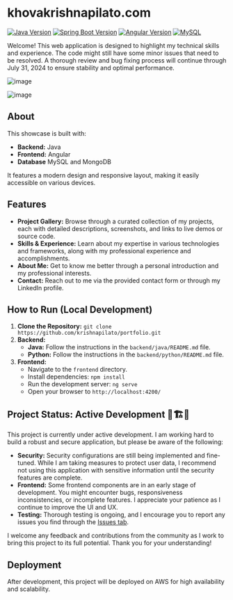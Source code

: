 # khovakrishnapilato.com

[![Java Version](https://img.shields.io/badge/Java-21.0.5-blue?style=flat&logo=java)](https://www.oracle.com/java/technologies/downloads/#java21)
[![Spring Boot Version](https://img.shields.io/badge/Spring%20Boot-3.3.4-brightgreen?style=flat&logo=spring-boot)](https://spring.io/projects/spring-boot)
[![Angular Version](https://img.shields.io/badge/Angular-18.2.8-red?style=flat&logo=angular)](https://angular.dev/overview)
[![MySQL](https://img.shields.io/badge/MySQL-9.1.0-blue?style=flat&logo=mysql)](https://dev.mysql.com/downloads/mysql)

Welcome! This web application is designed to highlight my technical skills and experience. The code might still have some minor issues that need to be resolved. A thorough review and bug fixing process will continue through July 31, 2024 to ensure stability and optimal performance.

![image](https://github.com/user-attachments/assets/cb0627c9-2318-4e5d-94d0-1e38400af14b)

![image](https://github.com/user-attachments/assets/409e9a90-d815-44fc-826f-7f89dc1b6a40)

## About

This showcase is built with:

* **Backend:** Java
* **Frontend:** Angular
* **Database** MySQL and MongoDB

It features a modern design and responsive layout, making it easily accessible on various devices.

## Features

* **Project Gallery:** Browse through a curated collection of my projects, each with detailed descriptions, screenshots, and links to live demos or source code.
* **Skills & Experience:** Learn about my expertise in various technologies and frameworks, along with my professional experience and accomplishments.
* **About Me:** Get to know me better through a personal introduction and my professional interests.
* **Contact:** Reach out to me via the provided contact form or through my LinkedIn profile.

## How to Run (Local Development)

1. **Clone the Repository:** `git clone https://github.com/krishnapilato/portfolio.git`
2. **Backend:**
   * **Java:** Follow the instructions in the `backend/java/README.md` file.
   * **Python:** Follow the instructions in the `backend/python/README.md` file.
3. **Frontend:**
   * Navigate to the `frontend` directory.
   * Install dependencies: `npm install`
   * Run the development server: `ng serve`
   * Open your browser to `http://localhost:4200/`

## Project Status: Active Development 🚧🏗️🔨

This project is currently under active development. I am working hard to build a robust and secure application, but please be aware of the following:

* **Security:** Security configurations are still being implemented and fine-tuned. While I am taking measures to protect user data, I recommend not using this application with sensitive information until the security features are complete.
* **Frontend:** Some frontend components are in an early stage of development. You might encounter bugs, responsiveness inconsistencies, or incomplete features. I appreciate your patience as I continue to improve the UI and UX.
* **Testing:** Thorough testing is ongoing, and I encourage you to report any issues you find through the [Issues tab](https://github.com/krishnapilato/portfolio/issues).

I welcome any feedback and contributions from the community as I work to bring this project to its full potential. Thank you for your understanding!

## Deployment

After development, this project will be deployed on AWS for high availability and scalability.
